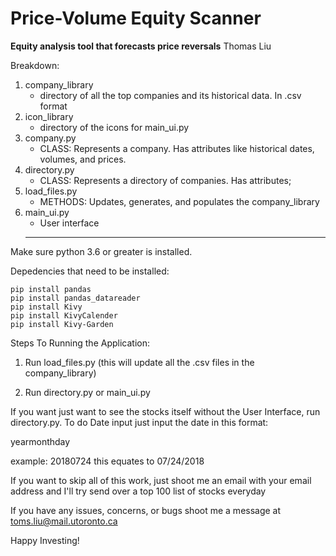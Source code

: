 # Price-Volume Equity Scanner
**Equity analysis tool that forecasts price reversals**
Thomas Liu

Breakdown:

1.  company_library
    * directory of all the top companies and its historical data. In .csv format
2.  icon_library
    * directory of the icons for main_ui.py
3. company.py
    * CLASS: Represents a company. Has attributes like historical dates, volumes, and prices.
4. directory.py
    * CLASS: Represents a directory of companies. Has attributes;
5. load_files.py
    * METHODS: Updates, generates, and populates the company_library
6. main_ui.py
    * User interface
    ****
    
Make sure python 3.6 or greater is installed.


Depedencies that need to be installed:

    pip install pandas
    pip install pandas_datareader
    pip install Kivy
    pip install KivyCalender
    pip install Kivy-Garden
    
Steps To Running the Application:

1) Run load_files.py     (this will update all the .csv files in the company_library)


2) Run directory.py or main_ui.py


If you want just want to see the stocks itself without the User Interface, run directory.py.
To do Date input just input the date in this format:

   yearmonthday

   example: 20180724 
   this equates to 07/24/2018


If you want to skip all of this work, just shoot me an email with your email address and I'll try send over a top 100
list of stocks everyday




If you have any issues, concerns, or bugs shoot me a message at toms.liu@mail.utoronto.ca


Happy Investing!
